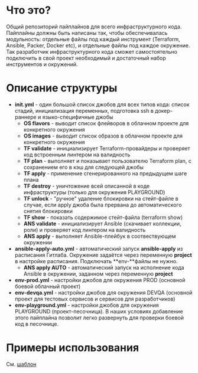 # Что это?
Общий репозиторий пайплайнов для всего инфраструктурного кода.  
Пайплайны должны быть написаны так, чтобы обеспечивалась модульность: отдельные файлы под каждый инструмент (Terraform, Ansible, Packer, Docker etc), и отдельные файлы под каждое окружение. Так разработчик инфраструктурного кода сможет самостоятельно подключить в свой проект необходимый и достаточный набор инструментов и окружений.
# Описание структуры
- **init.yml** - один большой список джобов для всех типов кода: список стадий, инициализация переменных, подготовка ssh в докер-раннере и языко-специфичные джобы
    - **OS flavors** - выводит список флейворов в облачном проекте для конкретного окружения
    - **OS images** - выводит список образов в облачном проекте для конкретного окружения
    - **TF validate** - инициализирует Terraform-провайдеры и проверяет код встроенным линтером на валидность
    - **TF plan** - выполняет и показывает пользователю Terraform plan, с сохранением его в кэш для следующей джобы
    - **TF apply** - применение сгенерированного на предыдущем шаге плана
    - **TF destroy** - уничтожение всей описанной в коде инфраструктуры (только для окружения PLAYGROUND)
    - **TF unlock** - "ручное" удаление блокировки на стейт-файле в случае, если apply джоба была прервана до автоматического снятия блокировки
    - **TF show** - показать содержимое стейт-файла (terraform show)
    - **ANS validate** - инициализирует Ansible (скачивает коллекции, роли) и проверяет код линтером на валидность
    - **ANS apply** - выполняет Ansible-плейбук в соотвествующем окружении
- **ansible-apply-auto.yml** - автоматический запуск **ansible-apply** из расписания Гитлаба. Окружение задаётся через переменную **project** в настройке расписания. Подключать **env-**файлы не нужно.
    - **ANS apply AUTO** - автоматический запуск на исполнение кода Ansible в окружении, заданном через переменную **project**
- **env-prod.yml** - настройки джобов для окружения PROD (основной боевой облачный проект)
- **env-devqa.yml** - настройки джобов для окружения DEVQA (основной проект для тестовых сервисов и сервисов для разработчиков)
- **env-playground.yml** - настройки джобов для окружения PLAYGROUND (проект-песочница). В наших условиях добавление этого пайплайна позволит легко развернуть для проверки боевой код в песочнице.
# Примеры использования
См. [шаблон](https://github.com/realscorp/iac-gitlab-template)